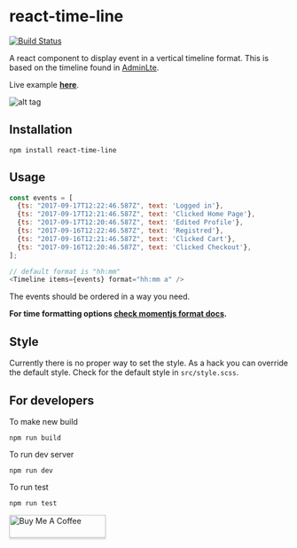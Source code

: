 # react-time-line

[![Build Status](https://travis-ci.org/arunghosh/react-time-line.svg?branch=master)](https://travis-ci.org/arunghosh/react-time-line)

A react component to display event in a vertical timeline format. This is based on the timeline found in [AdminLte](https://github.com/almasaeed2010/AdminLTE).

Live example [**here**](https://codesandbox.io/s/react-timeline-2y11e).

![alt tag](https://github.com/arunghosh/react-time-line/raw/master/docs/timeline.png)

## Installation
```
npm install react-time-line
```


## Usage

```javascript
const events = [
  {ts: "2017-09-17T12:22:46.587Z", text: 'Logged in'},
  {ts: "2017-09-17T12:21:46.587Z", text: 'Clicked Home Page'},
  {ts: "2017-09-17T12:20:46.587Z", text: 'Edited Profile'},
  {ts: "2017-09-16T12:22:46.587Z", text: 'Registred'},
  {ts: "2017-09-16T12:21:46.587Z", text: 'Clicked Cart'},
  {ts: "2017-09-16T12:20:46.587Z", text: 'Clicked Checkout'},
];

// default format is "hh:mm"
<Timeline items={events} format="hh:mm a" />
```
The events should be ordered in a way you need. 

**For time formatting options [check momentjs format docs](https://momentjs.com/docs/#/displaying/format/).**

## Style

Currently there is no proper way to set the style. As a hack you can override the default style. Check for the default style in `src/style.scss`.


## For developers

To make new build
```
npm run build
```

To run dev server
```
npm run dev
```

To run test
```
npm run test
```

<a href="https://www.buymeacoffee.com/arunghosh" target="_blank"><img src="https://www.buymeacoffee.com/assets/img/custom_images/orange_img.png" alt="Buy Me A Coffee" style="height: 41px !important;width: 174px !important;box-shadow: 0px 3px 2px 0px rgba(190, 190, 190, 0.5) !important;-webkit-box-shadow: 0px 3px 2px 0px rgba(190, 190, 190, 0.5) !important;" ></a>
